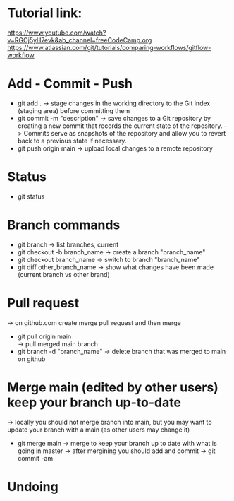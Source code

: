 # Tutorial link:
https://www.youtube.com/watch?v=RGOj5yH7evk&ab_channel=freeCodeCamp.org
https://www.atlassian.com/git/tutorials/comparing-workflows/gitflow-workflow

# Add - Commit - Push 
- git add .
    -> stage changes in the working directory to the Git index (staging area) before committing them
- git commit -m "description"
    -> save changes to a Git repository by creating a new commit that records the current state of the repository. 
    -> Commits serve as snapshots of the repository and allow you to revert back to a previous state if necessary.
- git push origin main
    -> upload local changes to a remote repository

# Status
- git status

# Branch commands
- git branch
    -> list branches, current
- git checkout -b branch_name
    -> create a branch "branch_name"
- git checkout branch_name
    -> switch to branch "branch_name"
- git diff other_branch_name
    -> show what changes have been made (current branch vs other brand)

# Pull request
-> on github.com create merge pull request and then merge 
- git pull origin main  
    -> pull merged main branch
- git branch -d "branch_name"
    -> delete branch that was merged to main on github

# Merge main (edited by other users) keep your branch up-to-date
-> locally you should not merge branch into main, but you may want to update your branch with a main (as other users may change it)
- git merge main
    -> merge to keep your branch up to date with what is going in master
    -> after mergining you should add and commit 
-> git commit -am 

# Undoing